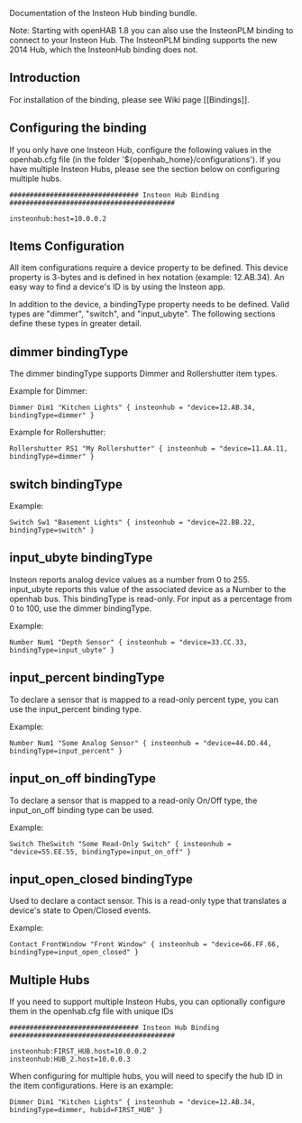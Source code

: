 Documentation of the Insteon Hub binding bundle.

Note: Starting with openHAB 1.8 you can also use the InsteonPLM binding to connect to your Insteon Hub. The InsteonPLM binding supports the new 2014 Hub, which the InsteonHub binding does not.

## Introduction

For installation of the binding, please see Wiki page [[Bindings]].

## Configuring the binding

If you only have one Insteon Hub, configure the following values in the openhab.cfg file (in the folder '${openhab_home}/configurations'). If you have multiple Insteon Hubs, please see the section below on configuring multiple hubs.

    ################################ Insteon Hub Binding #########################################
    
    insteonhub:host=10.0.0.2


## Items Configuration

All item configurations require a device property to be defined.  This device property is 3-bytes and is defined in hex notation (example: 12.AB.34).  An easy way to find a device's ID is by using the Insteon app.

In addition to the device, a bindingType property needs to be defined.  Valid types are "dimmer", "switch", and "input_ubyte".  The following sections define these types in greater detail.


## dimmer bindingType

The dimmer bindingType supports Dimmer and Rollershutter item types.

Example for Dimmer:

    Dimmer Dim1 "Kitchen Lights" { insteonhub = "device=12.AB.34, bindingType=dimmer" }

Example for Rollershutter:

    Rollershutter RS1 "My Rollershutter" { insteonhub = "device=11.AA.11, bindingType=dimmer" }


## switch bindingType

Example:

    Switch Sw1 "Basement Lights" { insteonhub = "device=22.BB.22, bindingType=switch" }


## input_ubyte bindingType

Insteon reports analog device values as a number from 0 to 255.  input_ubyte reports this value of the associated device as a Number to the openhab bus.  This bindingType is read-only.  For input as a percentage from 0 to 100, use the dimmer bindingType.

Example:

    Number Num1 "Depth Sensor" { insteonhub = "device=33.CC.33, bindingType=input_ubyte" }


## input_percent bindingType

To declare a sensor that is mapped to a read-only percent type, you can use the input_percent binding type.

Example:

    Number Num1 "Some Analog Sensor" { insteonhub = "device=44.DD.44, bindingType=input_percent" }


## input_on_off bindingType

To declare a sensor that is mapped to a read-only On/Off type, the input_on_off binding type can be used.

Example:

    Switch TheSwitch "Some Read-Only Switch" { insteonhub = "device=55.EE.55, bindingType=input_on_off" }


## input_open_closed bindingType

Used to declare a contact sensor.  This is a read-only type that translates a device's state to Open/Closed events.

Example:

    Contact FrontWindow "Front Window" { insteonhub = "device=66.FF.66, bindingType=input_open_closed" }


## Multiple Hubs

If you need to support multiple Insteon Hubs, you can optionally configure them in the openhab.cfg file with unique IDs

    ################################ Insteon Hub Binding #########################################
    
    insteonhub:FIRST_HUB.host=10.0.0.2
    insteonhub:HUB_2.host=10.0.0.3

When configuring for multiple hubs, you will need to specify the hub ID in the item configurations.  Here is an example:

    Dimmer Dim1 "Kitchen Lights" { insteonhub = "device=12.AB.34, bindingType=dimmer, hubid=FIRST_HUB" }